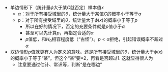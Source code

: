 - 单边情形下（统计量$\phi$大于某$C$就否定）样本值$x$
  - $\alpha$：对于所有接受域里的$\theta$，统计量大于某值$C$的概率小于等于$\alpha$
  - $p$：对于所有接受域里的$\theta$，统计量大于$\phi(x)$的概率小于等于$p$
    - 所以在好的情况下，否定的充要条件就是$p$值小于$\alpha$
    - 甚至可以先计算$p$，再指定合适的$\alpha$
    - $p$值低，和$H_0$相容程度低（“古怪”）。$p<\alpha$拒绝，引起错误概率不超过$\alpha$
- 双边情形$p$值就更有人为定义的意味。还是所有接受域里的$\theta$，统计量大于$\phi(x)$的概率小于等于“某”。但这个“某”要$*2$，再看是否超过1. 这就显得很人为
  - 注意要通过估计、常识等，判断“是在哪边”